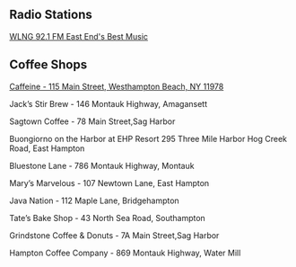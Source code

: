## Radio Stations 

[WLNG 92.1 FM East End's Best Music](http://www.wlng.com/)

## Coffee Shops

[Caffeine - 115 Main Street, Westhampton Beach, NY 11978](https://www.google.com/maps/place/115+Main+St,+Westhampton+Beach,+NY+11978/@40.8097338,-72.6451908,17z)

Jack’s Stir Brew - 146 Montauk Highway, Amagansett


Sagtown Coffee - 78 Main Street,Sag Harbor

Buongiorno on the Harbor at EHP Resort 295 Three Mile Harbor Hog Creek Road, East Hampton

Bluestone Lane - 786 Montauk Highway, Montauk

Mary’s Marvelous - 107 Newtown Lane, East Hampton

Java Nation - 112 Maple Lane, Bridgehampton

Tate’s Bake Shop - 43 North Sea Road, Southampton

Grindstone Coffee & Donuts - 7A Main Street,Sag Harbor

Hampton Coffee Company - 869 Montauk Highway, Water Mill
